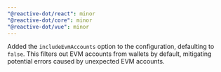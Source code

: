 ```yaml
---
"@reactive-dot/react": minor
"@reactive-dot/core": minor
"@reactive-dot/vue": minor
---
```


Added the `includeEvmAccounts` option to the configuration, defaulting to `false`. This filters out EVM accounts from wallets by default, mitigating potential errors caused by unexpected EVM accounts.
